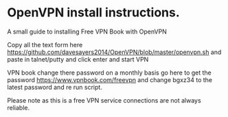 # OpenVPN install instructions.

A small guide to installing Free VPN Book with OpenVPN

Copy all the text form here https://github.com/davesayers2014/OpenVPN/blob/master/openvpn.sh and paste in talnet/putty and click enter and start VPN 

VPN book change there password on a monthly basis go here to get the password https://www.vpnbook.com/freevpn and change bgxz34 to the latest password and re run script.

Please note as this is a free VPN service connections are not always reliable.

